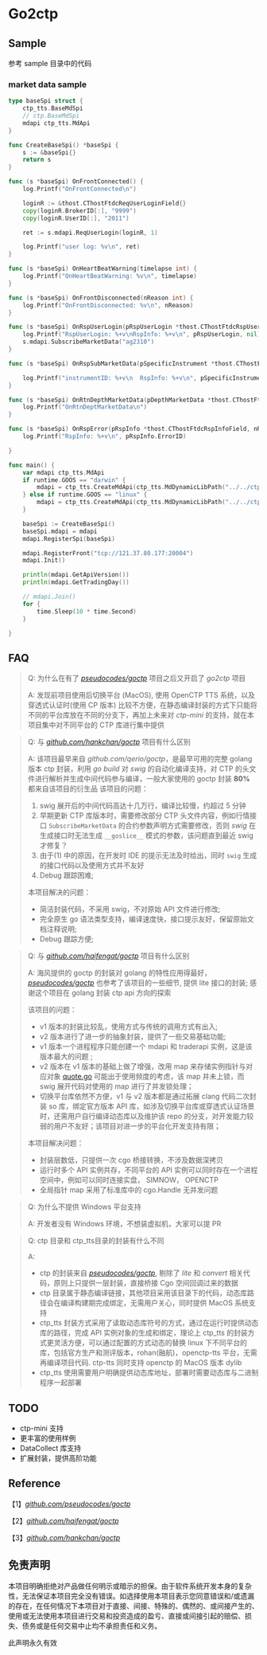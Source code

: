 Go2ctp
==========================================
## Sample
参考 sample 目录中的代码
### market data sample
```go
type baseSpi struct {
	ctp_tts.BaseMdSpi
	// ctp.BaseMdSpi
	mdapi ctp_tts.MdApi
}

func CreateBaseSpi() *baseSpi {
	s := &baseSpi{}
	return s
}

func (s *baseSpi) OnFrontConnected() {
	log.Printf("OnFrontConnected\n")

	loginR := &thost.CThostFtdcReqUserLoginField{}
	copy(loginR.BrokerID[:], "9999")
	copy(loginR.UserID[:], "2011")

	ret := s.mdapi.ReqUserLogin(loginR, 1)

	log.Printf("user log: %v\n", ret)
}

func (s *baseSpi) OnHeartBeatWarning(timelapse int) {
	log.Printf("OnHeartBeatWarning: %v\n", timelapse)
}

func (s *baseSpi) OnFrontDisconnected(nReason int) {
	log.Printf("OnFrontDisconnected: %v\n", nReason)
}

func (s *baseSpi) OnRspUserLogin(pRspUserLogin *thost.CThostFtdcRspUserLoginField, pRspInfo *thost.CThostFtdcRspInfoField, nRequestID int, bIsLast bool) {
	log.Printf("RspUserLogin: %+v\nRspInfo: %+v\n", pRspUserLogin, nil)
	s.mdapi.SubscribeMarketData("ag2310")
}

func (s *baseSpi) OnRspSubMarketData(pSpecificInstrument *thost.CThostFtdcSpecificInstrumentField, pRspInfo *thost.CThostFtdcRspInfoField, nRequestID int, bIsLast bool) {

	log.Printf("instrumentID: %+v\n  RspInfo: %+v\n", pSpecificInstrument, nil)
}

func (s *baseSpi) OnRtnDepthMarketData(pDepthMarketData *thost.CThostFtdcDepthMarketDataField) {
	log.Printf("OnRtnDeptMarketData\n")
}

func (s *baseSpi) OnRspError(pRspInfo *thost.CThostFtdcRspInfoField, nRequestID int, bIsLast bool) {
	log.Printf("RspInfo: %+v\n", pRspInfo.ErrorID)

}

func main() {
	var mdapi ctp_tts.MdApi
	if runtime.GOOS == "darwin" {
		mdapi = ctp_tts.CreateMdApi(ctp_tts.MdDynamicLibPath("../../ctp_tts/lib/v6.6.9_20220920/mac_arm64/libthostmduserapi_se.dylib"), ctp_tts.MdFlowPath("./data/"), ctp_tts.MdUsingUDP(false), ctp_tts.MdMultiCast(false))
	} else if runtime.GOOS == "linux" {
		mdapi = ctp_tts.CreateMdApi(ctp_tts.MdDynamicLibPath("../../ctp_tts/lib/v6.6.9_20220920/lin64/thostmduserapi_se.so"), ctp_tts.MdFlowPath("./data/"), ctp_tts.MdUsingUDP(false), ctp_tts.MdMultiCast(false))
	}

	baseSpi := CreateBaseSpi()
	baseSpi.mdapi = mdapi
	mdapi.RegisterSpi(baseSpi)

	mdapi.RegisterFront("tcp://121.37.80.177:20004")
	mdapi.Init()

	println(mdapi.GetApiVersion())
	println(mdapi.GetTradingDay())

	// mdapi.Join()
	for {
		time.Sleep(10 * time.Second)
	}

}

```


## FAQ
> Q: 为什么在有了 [*pseudocodes/goctp*](https://github.com/pseudocodes/goctp) 项目之后又开启了 *go2ctp* 项目
> 
> A: 发现前项目使用后切换平台 (MacOS), 使用 OpenCTP TTS 系统，以及穿透式认证时(使用 CP 版本) 比较不方便，在静态编译封装的方式下只能将不同的平台库放在不同的分支下，再加上未来对 *ctp-mini* 的支持，就在本项目集中对不同平台的 CTP 库进行集中提供

> Q: 与 [*github.com/hankchan/goctp*](https://github.com/hankchan/goctp) 项目有什么区别
> 
> A: 该项目最早来自 *github.com/qerio/goctp*，是最早可用的完整 golang 版本 ctp 封装，利用 *go build* 对 *swig* 的自动化编译支持，对 CTP 的头文件进行解析并生成中间代码参与编译，一般大家使用的 goctp 封装 **80%** 都来自该项目的衍生品
> 该项目的问题：
> 1. swig 展开后的中间代码高达十几万行，编译比较慢，约超过 5 分钟
> 2. 早期更新 CTP 库版本时，需要修改部分 CTP 头文件内容，例如行情接口 `SubscribeMarketData` 的合约参数声明方式需要修改，否则 *swig* 在生成接口时无法生成 `__goslice__` 模式的参数，该问题直到最近 swig 才修复？
> 3. 由于(1) 中的原因，在开发时 IDE 的提示无法及时给出，同时 `swig` 生成的接口代码以及使用方式并不友好
> 4. Debug 跟踪困难;
> 
> 本项目解决的问题：
> * 简洁封装代码，不采用 swig，不对原始 API 文件进行修改;
> * 完全原生 go 语法类型支持，编译速度快，接口提示友好，保留原始文档注释说明;
> * Debug 跟踪方便;

> Q: 与 [*github.com/haifengat/goctp*](https://github.com/haifengat/goctp) 项目有什么区别
> 
> A: 海风提供的 goctp 的封装对 golang 的特性应用得最好， [*pseudocodes/goctp*](https://github.com/pseudocodes/goctp) 也参考了该项目的一些细节, 提供 lite 接口的封装; 感谢这个项目在 golang 封装 ctp api 方向的探索
> 
> 该项目的问题：
> * v1 版本的封装比较乱，使用方式与传统的调用方式有出入;
> * v2 版本进行了进一步的抽象封装，提供了一些交易基础功能;
> * v1 版本一个进程程序只能创建一个 mdapi 和 traderapi 实例，这是该版本最大的问题 ;
> * v2 版本在 v1 版本的基础上做了增强，改用 map 来存储实例指针与对应对象 [quote.go](https://github.com/haifengat/goctp/blob/4f6f9df33fba15d28bf55209fc8111057c9546c7/quote.go#L113C14-L113C45) 可能出于使用频度的考虑，该 map 并未上锁，而 swig 展开代码对使用的 map 进行了并发锁处理；
> * 切换平台库依然不方便，v1 与 v2 版本都是通过拓展 clang 代码二次封装 so 库，绑定官方版本 API 库，如涉及切换平台库或穿透式认证场景时，还需用户自行编译动态库以及维护该 repo 的分支，对开发能力较弱的用户不友好；该项目对进一步的平台化开发支持有限；
> 
> 本项目解决问题：
> * 封装层数低，只提供一次 cgo 桥接转换，不涉及数据深拷贝
> * 运行时多个 API 实例共存，不同平台的 API 实例可以同时存在一个进程空间中，例如可以同时连接实盘， SIMNOW， OPENCTP
> * 全局指针 map 采用了标准库中的 cgo.Handle 无并发问题

> Q: 为什么不提供 Windows 平台支持
> 
> A: 开发者没有 Windows 环境，不想装虚拟机，大家可以提 PR

> Q: ctp 目录和 ctp_tts目录的封装有什么不同
> 
> A: 
> * ctp 的封装来自 [*pseudocodes/goctp*](https://github.com/pseudocodes/goctp), 剔除了 *lite* 和 *convert* 相关代码，原则上只提供一层封装，直接桥接 Cgo 空间回调过来的数据
> * ctp 目录属于静态编译链接，其他项目采用该目录下的代码，动态库路径会在编译构建期完成绑定，无需用户关心，同时提供 MacOS 系统支持
> * ctp_tts 封装方式采用了读取动态库符号的方式，通过在运行时提供动态库的路径，完成 API 实例对象的生成和绑定，理论上 ctp_tts 的封装方式更灵活方便，可以通过配置的方式动态的替换 linux 下不同平台的库，包括官方生产和测评版本，rohan(融航)，openctp-tts 平台，无需再编译项目代码. ctp-tts 同时支持 openctp 的 MacOS 版本 dylib
> * ctp_tts 使用需要用户明确提供动态库地址，部署时需要动态库与二进制程序一起部署

## TODO
* ctp-mini 支持
* 更丰富的使用样例
* DataCollect 库支持
* 扩展封装，提供高阶功能

## Reference
 【1】[*github.com/pseudocodes/goctp*](https://github.com/pseudocodes/goctp)   

 【2】[*github.com/haifengat/goctp*](https://github.com/haifengat/goctp)

 【3】[*github.com/hankchan/goctp*](https://github.com/hankchan/goctp) 

## 免责声明
本项目明确拒绝对产品做任何明示或暗示的担保。由于软件系统开发本身的复杂性，无法保证本项目完全没有错误。如选择使用本项目表示您同意错误和/或遗漏的存在，在任何情况下本项目对于直接、间接、特殊的、偶然的、或间接产生的、使用或无法使用本项目进行交易和投资造成的盈亏、直接或间接引起的赔偿、损失、债务或是任何交易中止均不承担责任和义务。

此声明永久有效